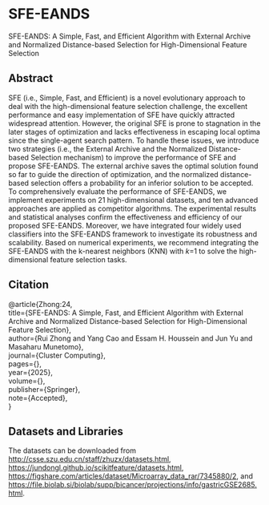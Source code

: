 # SFE-EANDS  
SFE-EANDS: A Simple, Fast, and Efficient Algorithm with External Archive and Normalized Distance-based Selection for High-Dimensional Feature Selection  

## Abstract
SFE (i.e., Simple, Fast, and Efficient) is a novel evolutionary approach to deal with the high-dimensional feature selection challenge, the excellent performance and easy implementation of SFE have quickly attracted widespread attention. However, the original SFE is prone to stagnation in the later stages of optimization and lacks effectiveness in escaping local optima since the single-agent search pattern. To handle these issues, we introduce two strategies (i.e., the External Archive and the Normalized Distance-based Selection mechanism) to improve the performance of SFE and propose SFE-EANDS. The external archive saves the optimal solution found so far to guide the direction of optimization, and the normalized distance-based selection offers a probability for an inferior solution to be accepted. To comprehensively evaluate the performance of SFE-EANDS, we implement experiments on 21 high-dimensional datasets, and ten advanced approaches are applied as competitor algorithms. The experimental results and statistical analyses confirm the effectiveness and efficiency of our proposed SFE-EANDS. Moreover, we have integrated four widely used classifiers into the SFE-EANDS framework to investigate its robustness and scalability. Based on numerical experiments, we recommend integrating the SFE-EANDS with the k-nearest neighbors (KNN) with $k$=1 to solve the high-dimensional feature selection tasks.  

## Citation
@article{Zhong:24,  
  title={SFE-EANDS: A Simple, Fast, and Efficient Algorithm with External Archive and Normalized Distance-based Selection for High-Dimensional Feature Selection},  
  author={Rui Zhong and Yang Cao and Essam H. Houssein and Jun Yu and Masaharu Munetomo},  
  journal={Cluster Computing},  
  pages={},  
  year={2025},  
  volume={},  
  publisher={Springer},  
  note={Accepted},  
}

## Datasets and Libraries
The datasets can be downloaded from http://csse.szu.edu.cn/staff/zhuzx/datasets.html, https://jundongl.github.io/scikitfeature/datasets.html, https://figshare.com/articles/dataset/Microarray_data_rar/7345880/2, and https://file.biolab.si/biolab/supp/bicancer/projections/info/gastricGSE2685.html.
